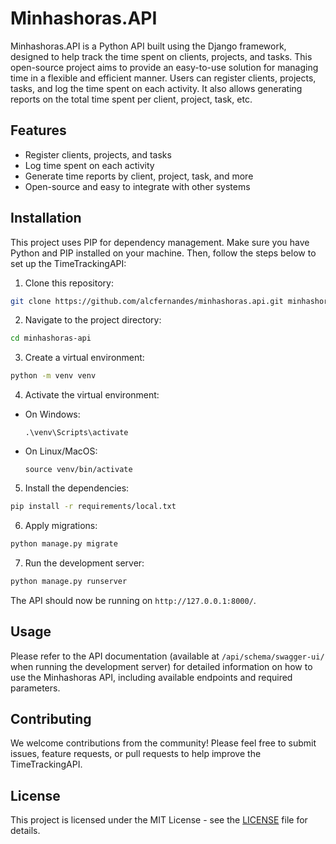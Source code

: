 # Minhashoras.API

Minhashoras.API is a Python API built using the Django framework, designed to help track the time spent on clients, projects, and tasks. This open-source project aims to provide an easy-to-use solution for managing time in a flexible and efficient manner. Users can register clients, projects, tasks, and log the time spent on each activity. It also allows generating reports on the total time spent per client, project, task, etc.

## Features

- Register clients, projects, and tasks
- Log time spent on each activity
- Generate time reports by client, project, task, and more
- Open-source and easy to integrate with other systems

## Installation

This project uses PIP for dependency management. Make sure you have Python and PIP installed on your machine. Then, follow the steps below to set up the TimeTrackingAPI:

1. Clone this repository:
```bash
git clone https://github.com/alcfernandes/minhashoras.api.git minhashoras-api
```

2. Navigate to the project directory:
```bash
cd minhashoras-api
```

3. Create a virtual environment:

```bash
python -m venv venv
```

4. Activate the virtual environment:

- On Windows:
  ```
  .\venv\Scripts\activate
  ```

- On Linux/MacOS:
  ```
  source venv/bin/activate
  ```

5. Install the dependencies:
```bash
pip install -r requirements/local.txt
```

6. Apply migrations:
```bash
python manage.py migrate
```

7. Run the development server:
```bash
python manage.py runserver
```
The API should now be running on `http://127.0.0.1:8000/`.

## Usage
Please refer to the API documentation (available at `/api/schema/swagger-ui/` when running the development server) for detailed information on how to use the Minhashoras API, including available endpoints and required parameters.

## Contributing
We welcome contributions from the community! Please feel free to submit issues, feature requests, or pull requests to help improve the TimeTrackingAPI.

## License
This project is licensed under the MIT License - see the [LICENSE](LICENSE) file for details.







